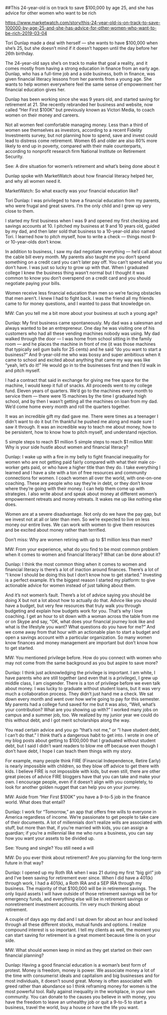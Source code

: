 
##This 24-year-old is on track to save $100,000 by age 25, and she has advice for other women who want to be rich

https://www.marketwatch.com/story/this-24-year-old-is-on-track-to-save-100000-by-age-25-and-she-has-advice-for-other-women-who-want-to-be-rich-2019-03-04

Tori Dunlap made a deal with herself — she wants to have $100,000 when she’s 25, but she doesn’t mind if it doesn’t happen until the day before her 26th birthday.

The 24-year-old says she’s on track to make that goal a reality, and it comes mostly from having a strong education in finance from an early age. Dunlap, who has a full-time job and a side business, both in finance, was given financial literacy lessons from her parents from a young age. She wants to help women everywhere feel the same sense of empowerment her financial education gives her.

Dunlap has been working since she was 9 years old, and started saving for retirement at 21. She recently rebranded her business and website, now called “Her First $100K” but previously known as Victori Media, to coach women on their money and careers.

Not all women feel comfortable managing money. Less than a third of women see themselves as investors, according to a recent Fidelity Investments survey, but not planning how to spend, save and invest could lead to distress come retirement. Women 65 and older are also 80% more likely to end up in poverty, compared with their male counterparts, according to nonprofit research firm National Institute on Retirement Security.

See: A dire situation for women’s retirement and what’s being done about it

Dunlap spoke with MarketWatch about how financial literacy helped her, and why all women need it.

MarketWatch: So what exactly was your financial education like?

Tori Dunlap: I was privileged to have a financial education from my parents, who were frugal and great savers. I’m the only child and I grew up very close to them.

I started my first business when I was 9 and opened my first checking and savings accounts at 10. I pitched my business at 9 and 10 years old, guided by my dad, and then later sold that business to a 10-year-old also named Tori. I learned how to pitch myself, how to write a check — things most 9- or 10-year-olds don’t know.

In addition to business, I saw my dad negotiate everything — he’d call about the cable bill every month. My parents also taught me you don’t spend something on a credit card you can’t later pay off. You can’t spend what you don’t have. I was just so lucky to grow up with that. When I graduated college I knew the business thing wasn’t normal but I thought it was common to know you don’t overspend on a credit card and you should negotiate paying your bills.

Women receive less financial education than men so we’re facing obstacles that men aren’t. I knew I had to fight back. I was the friend all my friends came to for money questions, and I wanted to pass that knowledge on.

MW: Can you tell me a bit more about your business at such a young age?

Dunlap: My first business came spontaneously. My dad was a salesman and always wanted to be an entrepreneur. One day he was visiting one of his customers who had all these vending machines nobody was using. My dad walked through the door — I was home from school sitting in the family room — and he places the machine in front of me (it was those machines that typically sell gum balls for 25 cents) and he said “do you want to start a business?” And 9-year-old me who was bossy and super ambitious when it came to school and excited about anything that came my way was like “yeah, let’s do it!” He would go in to the businesses first and then I’d walk in and pitch myself.

I had a contract that said in exchange for giving me free space for the machine, I would keep it full of snacks. All proceeds went to my college fund. Eleven years of quarters. We’d go to the machines every month to service them — there were 15 machines by the time I graduated high school, and by then I wasn’t getting all the machines on loan from my dad. We’d come home every month and roll the quarters together.

It was an incredible gift my dad gave me. There were times as a teenager I didn’t want to do it but I’m thankful he pushed me along and made sure I saw it through. It was an incredible way to teach me about money, how to be persistent, how to know how to pitch myself, and understand rejection.


5 simple steps to reach $1 million
5 simple steps to reach $1 million
MW: Why is your side hustle about women and financial literacy?

Dunlap: I wake up with a fire in my belly to fight financial inequality for women who are not getting paid fairly compared with what their male co-worker gets paid, or who have a higher title than they do. I take everything I learned and I have a site with a ton of free resources and community connections for women. I coach women all over the world, with one-on-one coaching. These are people who say they’re in debt, or they don’t know where they’re going with their money. I can help them come up with strategies. I also write about and speak about money at different women’s empowerment retreats and money retreats. It wakes me up like nothing else does.

Women are at a severe disadvantage. Not only do we have the pay gap, but we invest not at all or later than men. So we’re expected to live on less money our entire lives. We can work with women to give them resources and be excited about money rather than terrified.

Don’t miss: Why are women retiring with up to $1 million less than men?

MW: From your experience, what do you find to be most common problem when it comes to women and financial literacy? What can be done about it?

Dunlap: I think the most common thing when it comes to women and financial literacy is there’s a lot of inaction around finances. There’s a lot of “I know I should be doing this but I don’t know how to get started.” Investing is a perfect example. It’s the biggest reason I started my platform: to give actionable advice for women instead of just talking about them.

And it’s not women’s fault. There’s a lot of advice saying you should be doing X but not a lot about how to actually do that. Advice like you should have a budget, but very few resources that truly walk you through budgeting and explain how budgets work for you. That’s why I love coaching. I get an hour to sit down with a woman across the table from me or on Skype and say, “OK, what does your financial journey look like and what is the lifestyle you want? What questions do you have for me?” And we come away from that hour with an actionable plan to start a budget and open a savings account with a particular organization. So many women know finances and money management are important but don’t know how to get started.

MW: You mentioned privilege before. How do you connect with women who may not come from the same background as you but aspire to save more?

Dunlap: I think just acknowledging the privilege is important. I am white, I have parents who are still together (and even that is a privilege), I grew up middle class, I am cisgender. There is a ton of privilege before we even talk about money. I was lucky to graduate without student loans, but it was very much a collaboration process. They didn’t just hand me a check. We sat down every month and went over how we’re going to pay for this semester. My parents had a college fund saved for me but it was also, “Well, what’s your contribution? What are you showing up with?” I worked many jobs on campus and a summer job, too. We realized by my junior year we could do this without debt, and I got merit scholarships along the way.

You read certain advice and you go “that’s not me,” or “I have student debt, I can’t do that.” I think that’s a dangerous habit to get into. I wrote in one of my blog posts about getting to $100,000 that I graduated without student debt, but I said I didn’t want readers to blow me off because even though I don’t have debt, I hope I can teach them things with my story.

For example, many people think FIRE (Financial Independence, Retire Early) is nearly impossible with children, so they blow off advice to get there with kids. I believe FIRE is not impossible with kids, but even still, there are other great pieces of advice FIRE bloggers have that you can take and make your own. I encourage people, even if it doesn’t align with you completely, to look for another golden nugget that can help you on your journey.

MW: Aside from “Her First $100K” you have a 9-to-5 job in the finance world. What does that entail?

Dunlap: I work for “Tomorrow,” an app that offers free wills to everyone in America regardless of income. We’re passionate to get people to take care of their documents. A lot of millennials don’t realize wills are associated with stuff, but more than that, if you’re married with kids, you can assign a guardian; if you’re a millennial like me who runs a business, you can say how you want your assets to be divided up.

See: Young and single? You still need a will

MW: Do you ever think about retirement? Are you planning for the long-term future in that way?

Dunlap: I opened up my Roth IRA when I was 21 during my first “big girl” job and I’ve been saving for retirement ever since. When I did have a 401(k) through work, I had a 401(k), a Roth IRA and a SEP IRA through my business. The majority of that $100,000 will be in retirement savings. The only liquid assets I will have outside of those retirement savings will be for emergency funds, and everything else will be in retirement savings or nonretirement investment accounts. I’m very much thinking about retirement.

A couple of days ago my dad and I sat down for about an hour and looked through all these different stocks, mutual funds and options. I realize compound interest is so important. I tell my clients as well, the moment you can start saving for retirement is a great moment because time is on your side.

MW: What should women keep in mind as they get started on their own financial planning?

Dunlap: Having a good financial education is a woman’s best form of protest. Money is freedom, money is power. We associate money a lot of the time with consumerist ideals and capitalism and big businesses and for most individuals, it doesn’t sound great. Money is often associated with greed rather than abundance so I think reframing money for women is the most powerful tool. Rally against inequality in the workplace, in your own community. You can donate to the causes you believe in with money, you have the freedom to leave an unhealthy job or quit a 9-to-5 to start a business, travel the world, buy a house or have the life you want.
